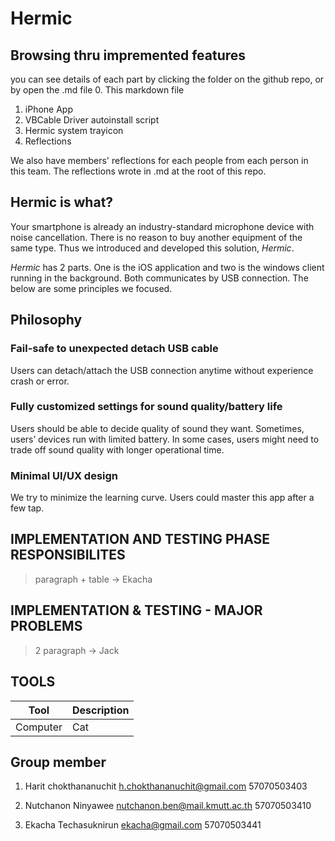 # Hermic

## Browsing thru impremented features
you can see details of each part by clicking the folder on the github repo, or by open the .md file
0. This markdown file
1. iPhone App
2. VBCable Driver autoinstall script
3. Hermic system trayicon
4. Reflections

We also have members' reflections for each people from each person in this team. The reflections wrote in .md at the root of this repo.

## Hermic is what?

Your smartphone is already an industry-standard microphone device with noise cancellation. There is no reason to buy another equipment of the same type. Thus we introduced and developed this solution, *Hermic*.

*Hermic* has 2 parts. One is the iOS application and two is the windows client running in the background. Both communicates by USB connection. The below are some principles we focused.

## Philosophy
### Fail-safe to unexpected detach USB cable
Users can detach/attach the USB connection anytime without experience crash or error.
### Fully customized settings for sound quality/battery life
Users should be able to decide quality of sound they want. Sometimes, users’ devices run with limited battery. In some cases, users might need to trade off sound quality with longer operational time.
### Minimal UI/UX design
We try to minimize the learning curve. Users could master this app after a few tap.

## IMPLEMENTATION AND TESTING PHASE RESPONSIBILITES
> paragraph + table -> Ekacha

## IMPLEMENTATION & TESTING - MAJOR PROBLEMS
> 2 paragraph -> Jack

## TOOLS
Tool | Description
----- | ----------------------
Computer | Cat

## Group member

1. Harit chokthananuchit
h.chokthananuchit@gmail.com
57070503403

2. Nutchanon Ninyawee
nutchanon.ben@mail.kmutt.ac.th
57070503410

3. Ekacha Techasuknirun
ekacha@gmail.com
57070503441
